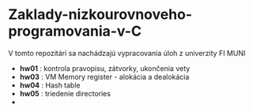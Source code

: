 # Zaklady-nizkourovnoveho-programovania-v-C

V tomto repozitári sa nachádzajú vypracovania úloh z univerzity FI MUNI 

* **hw01** : kontrola pravopisu, zátvorky, ukončenia vety
* **hw03** : VM Memory register - alokácia a dealokácia
* **hw04** : Hash table
* **hw05** : triedenie directories
* 
